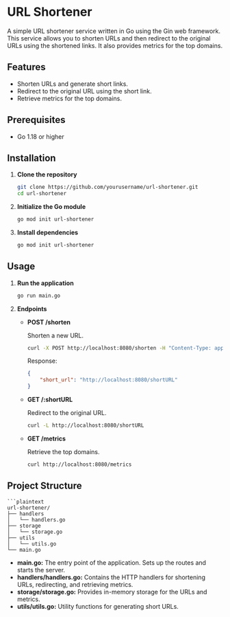 # URL Shortener

A simple URL shortener service written in Go using the Gin web framework. This service allows you to shorten URLs and then redirect to the original URLs using the shortened links. It also provides metrics for the top domains.

## Features

- Shorten URLs and generate short links.
- Redirect to the original URL using the short link.
- Retrieve metrics for the top domains.

## Prerequisites

- Go 1.18 or higher

## Installation

1. **Clone the repository**

   ```sh
   git clone https://github.com/yourusername/url-shortener.git
   cd url-shortener

2. **Initialize the Go module**

    ```sh
    go mod init url-shortener
    
3. **Install dependencies**

    ```sh
    go mod init url-shortener

## Usage

1. **Run the application**

    ```sh
    go run main.go
    ```

2. **Endpoints**

    - **POST /shorten**

      Shorten a new URL.

      ```sh
      curl -X POST http://localhost:8080/shorten -H "Content-Type: application/json" -d '{"url": "http://example.com"}'
      ```

      Response:

      ```json
      {
          "short_url": "http://localhost:8080/shortURL"
      }
      ```

    - **GET /:shortURL**

      Redirect to the original URL.

      ```sh
      curl -L http://localhost:8080/shortURL
      ```

    - **GET /metrics**

      Retrieve the top domains.

      ```sh
      curl http://localhost:8080/metrics
      ```

## Project Structure

    ```plaintext
    url-shortener/
    ├── handlers
    │   └── handlers.go
    ├── storage
    │   └── storage.go
    ├── utils
    │   └── utils.go
    └── main.go
      
- **main.go:** The entry point of the application. Sets up the routes and starts the server.
- **handlers/handlers.go:** Contains the HTTP handlers for shortening URLs, redirecting, and retrieving metrics.
- **storage/storage.go:** Provides in-memory storage for the URLs and metrics.
- **utils/utils.go:** Utility functions for generating short URLs.


